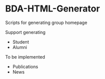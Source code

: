 # BDA-HTML-Generator
Scripts for generating group homepage



Support generating

+ Student
+ Alumni



To be implemented

+ Publications
+ News
